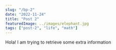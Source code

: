 ```yaml
---
slug: "/bp-2"
date: "2022-11-24"
title: "Post 2"
featuredImage: ../images/elephant.jpg
tags: ["post-2", "life", "math"]
---
```

Hola!
I am trying to
retrieve some extra information